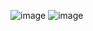 ![image](https://user-images.githubusercontent.com/61808956/232253330-70e6b4ec-cfd4-4f2f-bd08-2984659b60a8.png)
![image](https://user-images.githubusercontent.com/61808956/232253335-c3a6e060-9740-4e1f-99d0-6ab7ca913023.png)
